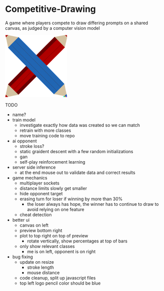 # Competitive-Drawing
A game where players compete to draw differing prompts on a shared canvas, as judged by a computer vision model

<img src="flaskr/static/assets/logo.png" alt="Competitive Drawing Logo" width="200px" height="200px" />

TODO
* name?
* train model
    * investigate exactly how data was created so we can match
    * retrain with more classes
    * move training code to repo
* ai opponent
    * stroke loss?
    * static graident descent with a few random initializations
    * gan
    * self-play reinforcement learning
* server side inference
    * at the end mouse out to validate data and correct results
* game mechanics
    * multiplayer sockets
    * distance limits slowly get smaller
    * hide opponent target
    * erasing turn for loser if winning by more than 30%
        * the loser always has hope, the winner has to continue to draw to avoid relying on one feature
    * cheat detection
* better ui
    * canvas on left
    * preview bottom right
    * plot to top right on top of preview
        * rotate vertically, show percentages at top of bars
    * only show relevant classes
        * me is on left, opponent is on right
* bug fixing
    * update on resize
        * stroke length
        * mouse distance
    * code cleanup, split up javascript files
    * top left logo pencil color should be blue
